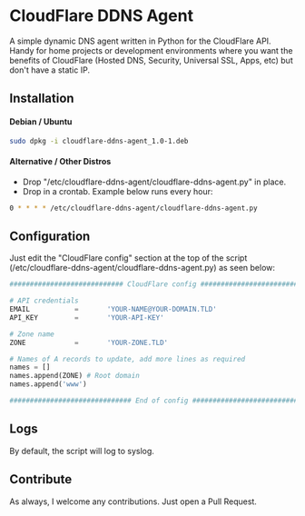 # CloudFlare DDNS Agent
A simple dynamic DNS agent written in Python for the CloudFlare API. Handy for home projects or development environments where you want the benefits of CloudFlare (Hosted DNS, Security, Universal SSL, Apps, etc) but don't have a static IP.

## Installation

#### Debian / Ubuntu
```bash
sudo dpkg -i cloudflare-ddns-agent_1.0-1.deb
```

#### Alternative / Other Distros
- Drop "/etc/cloudflare-ddns-agent/cloudflare-ddns-agent.py" in place.
- Drop in a crontab. Example below runs every hour:
```bash
0 * * * * /etc/cloudflare-ddns-agent/cloudflare-ddns-agent.py
```

## Configuration
Just edit the "CloudFlare config" section at the top of the script (/etc/cloudflare-ddns-agent/cloudflare-ddns-agent.py) as seen below:

```python
############################ CloudFlare config ################################

# API credentials
EMAIL           =       'YOUR-NAME@YOUR-DOMAIN.TLD'
API_KEY         =       'YOUR-API-KEY'

# Zone name
ZONE            =       'YOUR-ZONE.TLD'

# Names of A records to update, add more lines as required
names = []
names.append(ZONE) # Root domain
names.append('www')

############################## End of config ##################################
```

## Logs
By default, the script will log to syslog.

## Contribute
As always, I welcome any contributions. Just open a Pull Request.
